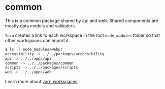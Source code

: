 # common

This is a common package shared by api and web. Shared components are mostly data models and validators.

`Yarn` creates a link to each workspace in the root `node_modules` folder so that other workspaces can import it.

```bash
$ ls -l node_modules/@ehpr
accessibility -> ../../packages/accessibility
api -> ../../apps/api
common -> ../../packages/common
scripts -> ../../packages/scripts
web -> ../../apps/web
```

Learn more about [yarn workspaces](https://classic.yarnpkg.com/lang/en/docs/workspaces/)
